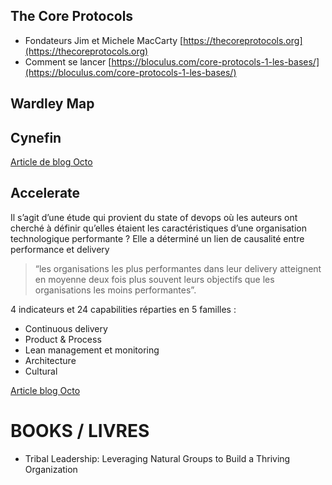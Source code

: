 ## The Core Protocols
- Fondateurs Jim et Michele MacCarty [https://thecoreprotocols.org](https://thecoreprotocols.org)
- Comment se lancer [https://bloculus.com/core-protocols-1-les-bases/](https://bloculus.com/core-protocols-1-les-bases/)

## Wardley Map


## Cynefin

[Article de blog Octo](https://blog.octo.com/matrice-cynefin-x-machine-learning-aller-vite-en-production-pour-minimiser-le-risque-des-systemes-complexes)

## Accelerate
Il s’agit d’une étude qui provient du state of devops où les auteurs ont cherché à définir qu’elles étaient les caractéristiques d’une organisation technologique performante ? Elle a déterminé un lien de causalité entre performance et delivery 
> “les organisations les plus performantes dans leur delivery atteignent en moyenne deux fois plus souvent leurs objectifs que les organisations les moins performantes”.
 
4 indicateurs et 24 capabilities réparties en 5 familles :
- Continuous delivery 
- Product & Process 
- Lean management et monitoring 
- Architecture 
- Cultural

[Article blog Octo](https://blog.octo.com/compte-rendu-matinale-accelerate-la-vitesse-conditionne-lexcellence-un-nouveau-paradigme-dans-le-developpement-logiciel/)



# BOOKS / LIVRES

- Tribal Leadership: Leveraging Natural Groups to Build a Thriving Organization 